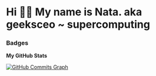 Hi 👋🏽 My name is Nata. aka geeksceo ~ supercomputing
====================================

### Badges

<b>My GitHub Stats</b>

<!---
<a href="http://www.github.com/geeksceo"><img src="https://github-readme-stats.vercel.app/api?username=geeksceo&show_icons=true&hide=&count_private=true&title_color=6366f1&text_color=ffffff&icon_color=f97316&bg_color=1c1917&hide_border=true&show_icons=true" alt="lordkkjmix's GitHub stats" /></a>

<a href="http://www.github.com/geeksceo"><img src="https://github-readme-streak-stats.herokuapp.com/?user=geeksceo&stroke=ffffff&background=1c1917&ring=6366f1&fire=6366f1&currStreakNum=ffffff&currStreakLabel=6366f1&sideNums=ffffff&sideLabels=ffffff&dates=ffffff&hide_border=true" /></a>
--->

<a href="http://www.github.com/geeksceo"><img src="https://activity-graph.herokuapp.com/graph?username=geeksceo&bg_color=1c1917&color=ffffff&line=f97316&point=ffffff&area_color=1c1917&area=true&hide_border=true&custom_title=GitHub%20Commits%20Graph" alt="GitHub Commits Graph" /></a>

<!--- <a href="https://github.com/geeksceo" align="left"><img src="https://github-readme-stats.vercel.app/api/top-langs/?username=geeksceo&langs_count=10&title_color=6366f1&text_color=ffffff&icon_color=f97316&bg_color=1c1917&hide_border=true&locale=en&custom_title=Top%20%Languages" alt="Top Languages" /></a>
--->
